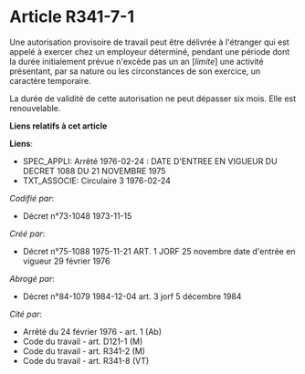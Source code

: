 # Article R341-7-1

Une autorisation provisoire de travail peut être délivrée à l'étranger qui est appelé à exercer chez un employeur déterminé,
pendant une période dont la durée initialement prévue n'excède pas un an [*limite*] une activité présentant, par sa nature ou
les circonstances de son exercice, un caractère temporaire.

La durée de validité de cette autorisation ne peut dépasser six mois. Elle est renouvelable.

**Liens relatifs à cet article**

**Liens**:

  - SPEC_APPLI: Arrêté 1976-02-24 : DATE D'ENTREE EN VIGUEUR DU DECRET 1088 DU 21 NOVEMBRE 1975
  - TXT_ASSOCIE: Circulaire 3 1976-02-24

_Codifié par_:

  - Décret n°73-1048 1973-11-15

_Créé par_:

  - Décret n°75-1088 1975-11-21 ART. 1 JORF 25 novembre date d'entrée en vigueur 29 février 1976

_Abrogé par_:

  - Décret n°84-1079 1984-12-04 art. 3 jorf 5 décembre 1984

_Cité par_:

  - Arrêté du 24 février 1976 - art. 1 (Ab)
  - Code du travail - art. D121-1 (M)
  - Code du travail - art. R341-2 (M)
  - Code du travail - art. R341-8 (VT)
